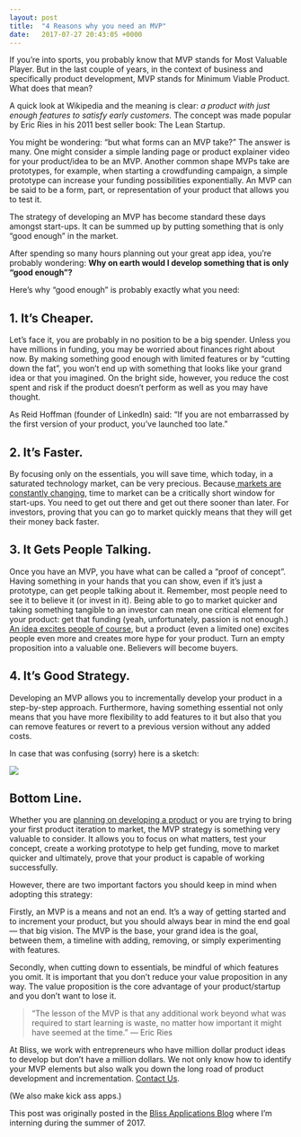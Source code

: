 ```yaml
---
layout: post
title:  "4 Reasons why you need an MVP"
date:   2017-07-27 20:43:05 +0000
---
```


If you’re into sports, you probably know that MVP stands for Most Valuable Player. But in the last couple of years, in the context of business and specifically product development, MVP stands for Minimum Viable Product. What does that mean?

A quick look at Wikipedia and the meaning is clear: *a product with just enough features to satisfy early customers.* The concept was made popular by Eric Ries in his 2011 best seller book: The Lean Startup.

You might be wondering: “but what forms can an MVP take?” The answer is many. One might consider a simple landing page or product explainer video for your product/idea to be an MVP. Another common shape MVPs take are prototypes, for example, when starting a crowdfunding campaign, a simple prototype can increase your funding possibilities exponentially. An MVP can be said to be a form, part, or representation of your product that allows you to test it.

The strategy of developing an MVP has become standard these days amongst start-ups. It can be summed up by putting something that is only “good enough” in the market.

After spending so many hours planning out your great app idea, you’re probably wondering: **Why on earth would I develop something that is only “good enough”?**

Here’s why “good enough” is probably exactly what you need:

## 1. It’s Cheaper.

Let’s face it, you are probably in no position to be a big spender. Unless you have millions in funding, you may be worried about finances right about now. By making something good enough with limited features or by “cutting down the fat”, you won’t end up with something that looks like your grand idea or that you imagined. On the bright side, however, you reduce the cost spent and risk if the product doesn’t perform as well as you may have thought.

As Reid Hoffman (founder of LinkedIn) said: “If you are not embarrassed by the first version of your product, you’ve launched too late.”

## 2. It’s Faster.

By focusing only on the essentials, you will save time, which today, in a saturated technology market, can be very precious. Because[ markets are constantly changing](https://blog.blissapplications.com/2017/04/10/how-to-stay-ahead-of-changing-technology/), time to market can be a critically short window for start-ups. You need to get out there and get out there sooner than later. For investors, proving that you can go to market quickly means that they will get their money back faster.

## 3. It Gets People Talking.

Once you have an MVP, you have what can be called a “proof of concept”. Having something in your hands that you can show, even if it’s just a prototype, can get people talking about it. Remember, most people need to see it to believe it (or invest in it). Being able to go to market quicker and taking something tangible to an investor can mean one critical element for your product: get that funding (yeah, unfortunately, passion is not enough.) [An idea excites people of course](https://blog.blissapplications.com/2017/07/06/so-you-have-a-great-app-idea-now-what/), but a product (even a limited one) excites people even more and creates more hype for your product. Turn an empty proposition into a valuable one. Believers will become buyers.

## 4. It’s Good Strategy.

Developing an MVP allows you to incrementally develop your product in a step-by-step approach. Furthermore, having something essential not only means that you have more flexibility to add features to it but also that you can remove features or revert to a previous version without any added costs.

In case that was confusing (sorry) here is a sketch:

![](https://cdn-images-1.medium.com/max/2000/0*0LyDchAZUvJljzRp.)

## Bottom Line.

Whether you are [planning on developing a product](https://blog.blissapplications.com/2017/06/08/5-common-pitfalls-when-creating-an-app-and-how-to-avoid-them/) or you are trying to bring your first product iteration to market, the MVP strategy is something very valuable to consider. It allows you to focus on what matters, test your concept, create a working prototype to help get funding, move to market quicker and ultimately, prove that your product is capable of working successfully.

However, there are two important factors you should keep in mind when adopting this strategy:

Firstly, an MVP is a means and not an end. It’s a way of getting started and to increment your product, but you should always bear in mind the end goal — that big vision. The MVP is the base, your grand idea is the goal, between them, a timeline with adding, removing, or simply experimenting with features.

Secondly, when cutting down to essentials, be mindful of which features you omit. It is important that you don’t reduce your value proposition in any way. The value proposition is the core advantage of your product/startup and you don’t want to lose it.
> “The lesson of the MVP is that any additional work beyond what was required to start learning is waste, no matter how important it might have seemed at the time.” ― Eric Ries

At Bliss, we work with entrepreneurs who have million dollar product ideas to develop but don’t have a million dollars. We not only know how to identify your MVP elements but also walk you down the long road of product development and incrementation. [Contact Us](https://www.blissapplications.com/contactform#details).

(We also make kick ass apps.)

This post was originally posted in the [Bliss Applications Blog](https://blog.blissapplications.com/) where I’m interning during the summer of 2017.
